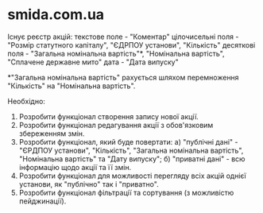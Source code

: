 # smida.com.ua
Існує реєстр акцій: 
текстове поле -  "Коментар"
цілочисельні поля - "Розмір статутного капіталу", "ЄДРПОУ установи", "Кількість"
десяткові поля - "Загальна номінальна вартість"*, "Номінальна вартість", "Сплачене державне мито"
дата - "Дата випуску"

*"Загальна номінальна вартість" рахується шляхом перемноження "Кількість" на "Номінальна вартість".

Необхідно:
1. Розробити функціонал створення запису нової акції.
2. Розробити функціонал редагування акції з обов'язковим збереженням змін.
3. Розробити функціонал, який буде повертати:
а) "публічні дані" - "ЄРДПОУ установи", "Кількість", "Загальна номінальна вартість", "Номінальна вартість" та "Дату випуску";
б) "приватні дані" - всю інформацію щодо акції та її змін.
4. Розробити функціонал для можливості перегляду всіх акцій однієї установи, як "публічно" так і "приватно".
5. Розробити функціонал фільтрації та сортування (з можливістю пейджинації).
